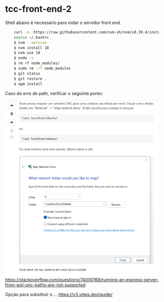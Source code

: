# tcc-front-end-2


Shell abaixo é necessário para rodar o servidor front end.
```sh
    curl -o- https://raw.githubusercontent.com/nvm-sh/nvm/v0.39.4/install.sh | bash
    source ~/.bashrc
    $ nvm --version
    $ nvm install 18
    $ nvm use 18
    $ node -v
    $ rm rf node_modules/
    $ sudo rm -rf node_modules
    $ git status
    $ git restore .
    $ npm install
```

Caso de erro de path, verificar o seguinte ponto:

![alt text](image.png)\
https://stackoverflow.com/questions/74000168/running-an-express-server-from-wsl-unc-paths-are-not-supported

Opção para substituir o ... https://v3.vitejs.dev/guide/